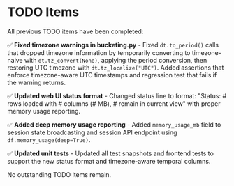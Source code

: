 # TODO Items

All previous TODO items have been completed:

✅ **Fixed timezone warnings in bucketing.py** - Fixed `dt.to_period()` calls that dropped timezone information by temporarily converting to timezone-naive with `dt.tz_convert(None)`, applying the period conversion, then restoring UTC timezone with `dt.tz_localize("UTC")`. Added assertions that enforce timezone-aware UTC timestamps and regression test that fails if the warning returns.

✅ **Updated web UI status format** - Changed status line to format: "Status: # rows loaded with # columns (# MB), # remain in current view" with proper memory usage reporting.

✅ **Added deep memory usage reporting** - Added `memory_usage_mb` field to session state broadcasting and session API endpoint using `df.memory_usage(deep=True)`.

✅ **Updated unit tests** - Updated all test snapshots and frontend tests to support the new status format and timezone-aware temporal columns.

No outstanding TODO items remain.